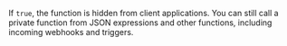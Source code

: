If `true`, the function is hidden from client applications. You can
still call a private function from JSON expressions and other functions,
including incoming webhooks and triggers.
